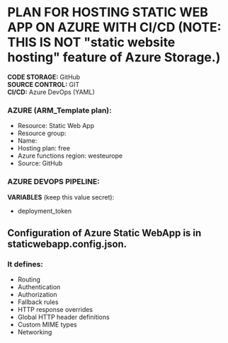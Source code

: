 # PLAN FOR HOSTING STATIC WEB APP ON AZURE WITH CI/CD  (NOTE: THIS IS NOT "static website hosting" feature of Azure Storage.)

**CODE STORAGE:**     GitHub \
**SOURCE CONTROL:**   GIT \
**CI/CD:**           Azure DevOps (YAML)

  
###   **AZURE (ARM_Template plan):**
*  Resource: Static Web App 
*  Resource group: 
*  Name:
*  Hosting plan: free 
*  Azure functions region: westeurope 
*  Source: GitHub
	
### **AZURE DEVOPS PIPELINE:**
**VARIABLES** (keep this value secret):  
* deployment_token

## Configuration of Azure Static WebApp is in staticwebapp.config.json. 
### It defines:
* Routing
* Authentication
* Authorization
* Fallback rules
* HTTP response overrides
* Global HTTP header definitions
* Custom MIME types
* Networking
